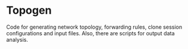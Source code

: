 # Topogen
Code for generating network topology, forwarding rules, clone session configurations and input files. Also, there are scripts for output data analysis.

